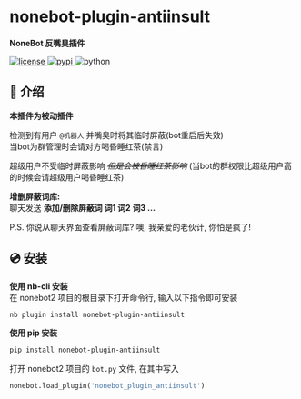 
# nonebot-plugin-antiinsult
  
**NoneBot 反嘴臭插件**  
  

<a href="./LICENSE">
    <img src="https://img.shields.io/github/license/tkgs0/nonebot-plugin-antiinsult.svg" alt="license">
</a>
<a href="https://pypi.python.org/pypi/nonebot-plugin-antiinsult">
    <img src="https://img.shields.io/pypi/v/nonebot-plugin-antiinsult.svg" alt="pypi">
</a>
<img src="https://img.shields.io/badge/python-3.8+-blue.svg" alt="python">

</div>

  
## 📖 介绍
  
**本插件为被动插件**  
  
检测到有用户 `@机器人` 并嘴臭时将其临时屏蔽(bot重启后失效)  
当bot为群管理时会请对方喝昏睡红茶(禁言)  
  
超级用户不受临时屏蔽影响 _~~但是会被昏睡红茶影响~~_ (当bot的群权限比超级用户高的时候会请超级用户喝昏睡红茶)  
  
**增删屏蔽词库:**  
聊天发送 **添加/删除屏蔽词 词1 词2 词3 ...**  
  
P.S. 你说从聊天界面查看屏蔽词库? 噢, 我亲爱的老伙计, 你怕是疯了!  
  
  
## 💿 安装
  
**使用 nb-cli 安装**  
在 nonebot2 项目的根目录下打开命令行, 输入以下指令即可安装  
```bash
nb plugin install nonebot-plugin-antiinsult
```
  
**使用 pip 安装**  
```bash
pip install nonebot-plugin-antiinsult
```
  
打开 nonebot2 项目的 `bot.py` 文件, 在其中写入
```python
nonebot.load_plugin('nonebot_plugin_antiinsult')
```
  
  
